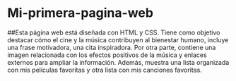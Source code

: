 # Mi-primera-pagina-web
##Esta página web está diseñada con HTML y CSS. Tiene como objetivo destacar cómo el cine y la música contribuyen al bienestar humano, incluye una frase motivadora, una cita inspiradora. Por otra parte, contiene una imagen relacionada con los efectos positivos de la música y enlaces externos para ampliar la información. Además, muestra una lista organizada con mis películas favoritas y otra lista con mis canciones favoritas. 
